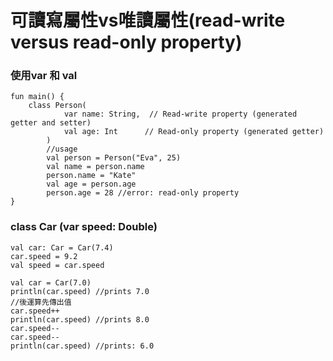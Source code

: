 # 可讀寫屬性vs唯讀屬性(read-write versus read-only property)
### 使用var 和 val
	fun main() {
	    class Person(
	            var name: String,  // Read-write property (generated getter and setter)
	            val age: Int      // Read-only property (generated getter)
	        )
	        //usage
	        val person = Person("Eva", 25)
	        val name = person.name
	        person.name = "Kate"
	        val age = person.age
	        person.age = 28 //error: read-only property
	}

### class Car (var speed: Double)
	
	val car: Car = Car(7.4) 
	car.speed = 9.2
	val speed = car.speed
	
	val car = Car(7.0)
	println(car.speed) //prints 7.0 
	//後運算先傳出值
	car.speed++ 
	println(car.speed) //prints 8.0 
	car.speed--
	car.speed--
	println(car.speed) //prints: 6.0
